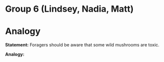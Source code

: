 # Group 6 (Lindsey, Nadia, Matt)
# Analogy

**Statement:** Foragers should be aware that some wild mushrooms are toxic.

**Analogy:**
